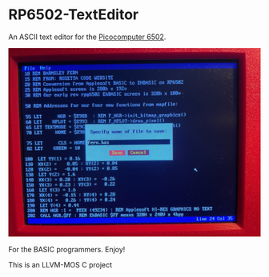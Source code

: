 # RP6502-TextEditor
An ASCII text editor for the [Picocomputer 6502](https://picocomputer.github.io/).

<img src="TE.jpg" width="800px"/> 

For the BASIC programmers. Enjoy!

This is an LLVM-MOS C project
